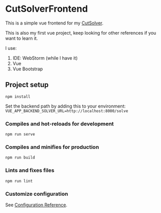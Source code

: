 # CutSolverFrontend

This is a simple vue frontend for my [CutSolver](https://github.com/ModischFabrications/CutSolver). 

This is also my first vue project, keep looking for other references if you want to learn it. 

I use:
1. IDE: WebStorm (while I have it)
1. Vue
2. Vue Bootstrap


## Project setup
```
npm install
```

Set the backend path by adding this to your environment:
`VUE_APP_BACKEND_SOLVER_URL=http://localhost:8000/solve`

### Compiles and hot-reloads for development
```
npm run serve
```

### Compiles and minifies for production
```
npm run build
```

### Lints and fixes files
```
npm run lint
```

### Customize configuration
See [Configuration Reference](https://cli.vuejs.org/config/).
